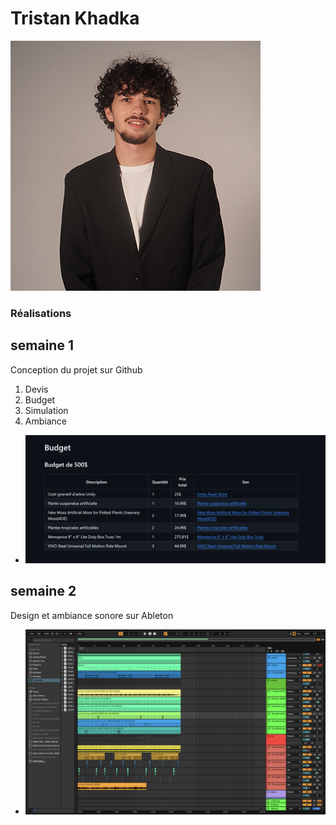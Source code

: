 # Tristan Khadka
 ![Tristan](../../Assets/Images/Membres/tristan_khadka/tristan.png)
### Réalisations
## semaine 1
Conception du projet sur Github 
1. Devis
2. Budget
3. Simulation
4. Ambiance
* ![S1 Développement du concept](../../Assets/Images/Membres/tristan_khadka/sem1.PNG)
## semaine 2
Design et ambiance sonore sur Ableton 
* ![S2 Développement du concept](../../Assets/Images/Membres/tristan_khadka/sem2.png)
